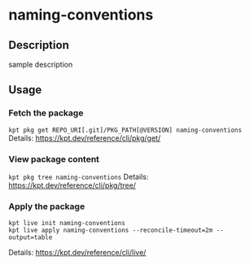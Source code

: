 # naming-conventions

## Description
sample description

## Usage

### Fetch the package
`kpt pkg get REPO_URI[.git]/PKG_PATH[@VERSION] naming-conventions`
Details: https://kpt.dev/reference/cli/pkg/get/

### View package content
`kpt pkg tree naming-conventions`
Details: https://kpt.dev/reference/cli/pkg/tree/

### Apply the package
```
kpt live init naming-conventions
kpt live apply naming-conventions --reconcile-timeout=2m --output=table
```
Details: https://kpt.dev/reference/cli/live/
